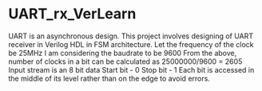 # UART_rx_VerLearn
UART is an asynchronous design. This project involves designing of UART receiver in Verilog HDL in FSM architecture.
Let the frequency of the clock be 25MHz 
I am considering the baudrate to be 9600
From the above, number of clocks in a bit can be calculated as 25000000/9600 = 2605 
Input stream is an 8 bit data 
Start bit - 0 
Stop bit - 1 
Each bit is accessed in the middle of its level rather than on the edge to avoid errors.
